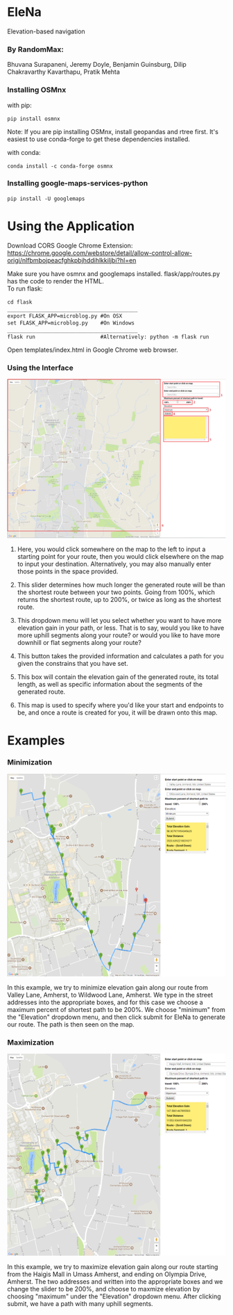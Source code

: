 # EleNa
Elevation-based navigation

### By RandomMax:
Bhuvana Surapaneni, Jeremy Doyle, Benjamin Guinsburg, Dilip Chakravarthy Kavarthapu, Pratik Mehta

### Installing OSMnx
with pip:
```
pip install osmnx
```
Note: If you are pip installing OSMnx, install geopandas and rtree first. It's easiest to use conda-forge to get these dependencies installed.

with conda:
```
conda install -c conda-forge osmnx
```

### Installing google-maps-services-python
```
pip install -U googlemaps

```
# Using the Application
Download CORS Google Chrome Extension:  
https://chrome.google.com/webstore/detail/allow-control-allow-origi/nlfbmbojpeacfghkpbjhddihlkkiljbi?hl=en

Make sure you have osmnx and googlemaps installed.
flask/app/routes.py has the code to render the HTML.  
To run flask:
```
cd flask
__________________________________________
export FLASK_APP=microblog.py #On OSX
set FLASK_APP=microblog.py    #On Windows
__________________________________________
flask run                     #Alternatively: python -m flask run
```
Open templates/index.html in Google Chrome web browser.

### Using the Interface
![EleNa Interface](Pictures/EleNa.PNG "Interface")

1. Here, you would click somewhere on the map to the left to input a starting point for your route, then you would click elsewhere on the map to input your destination. Alternatively, you may also manually enter those points in the space provided.

2. This slider determines how much longer the generated route will be than the shortest route between your two points. Going from 100%, which returns the shortest route, up to 200%, or twice as long as the shortest route.

3. This dropdown menu will let you select whether you want to have more elevation gain in your path, or less. That is to say, would you like to have more uphill segments along your route? or would you like to have more downhill or flat segments along your route?

4. This button takes the provided information and calculates a path for you given the constrains that you have set.
5. This box will contain the elevation gain of the generated route, its total length, as well as specific information about the segments of the generated route.

6. This map is used to specify where you'd like your start and endpoints to be, and once a route is created for you, it will be drawn onto this map.

# Examples

### Minimization
![EleNa Minimization](Pictures/EleNa_example_min.PNG)

In this example, we try to minimize elevation gain along our route from Valley Lane, Amherst, to Wildwood Lane, Amherst. We type in the street addresses into the appropriate boxes, and for this case we choose a maximum percent of shortest path to be 200%. We choose "minimum" from the "Elevation" dropdown menu, and then click submit for EleNa to generate our route. The path is then seen on the map.


### Maximization
![EleNa Interface](Pictures/EleNa_example_maximum.PNG)

In this example, we try to maximize elevation gain along our route starting from the Haigis Mall in Umass Amherst, and ending on Olympia Drive, Amherst. The two addresses and written into the appropriate boxes and we change the slider to be 200%, and choose to maxmize elevation by choosing "maximum" under the "Elevation" dropdown menu. After clicking submit, we have a path with many uphill segments.
